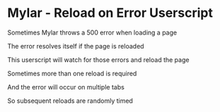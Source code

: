 # Mylar - Reload on Error Userscript

Sometimes Mylar throws a 500 error when loading a page

The error resolves itself if the page is reloaded

This userscript will watch for those errors and reload the page

Sometimes more than one reload is required

And the error will occur on multiple tabs

So subsequent reloads are randomly timed
